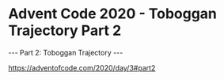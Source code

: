 # Advent Code 2020 - Toboggan Trajectory Part 2

--- Part 2: Toboggan Trajectory ---

https://adventofcode.com/2020/day/3#part2